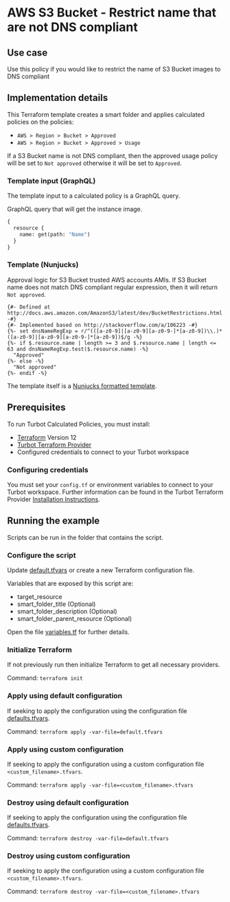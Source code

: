 # AWS S3 Bucket - Restrict name that are not DNS compliant

## Use case

Use this policy if you would like to restrict the name of S3 Bucket images to DNS compliant

## Implementation details

This Terraform template creates a smart folder and applies calculated policies on the policies:

- `AWS > Region > Bucket > Approved`
- `AWS > Region > Bucket > Approved > Usage`

If a S3 Bucket name is not DNS compliant, then the approved usage policy will be set to `Not approved` otherwise
it will be set to `Approved`.

### Template input (GraphQL)

The template input to a calculated policy is a GraphQL query.

GraphQL query that will get the instance image.

```graphql
{
  resource {
    name: get(path: "Name")
  }
}
```

### Template (Nunjucks)

Approval logic for S3 Bucket trusted AWS accounts AMIs.
If S3 Bucket name does not match DNS compliant regular expression, then it will return `Not approved`.

```nunjucks
{#- Defined at http://docs.aws.amazon.com/AmazonS3/latest/dev/BucketRestrictions.html -#}
{#- Implemented based on http://stackoverflow.com/a/106223 -#}
{%- set dnsNameRegExp = r/^(([a-z0-9]|[a-z0-9][a-z0-9-]*[a-z0-9])\\.)*([a-z0-9]|[a-z0-9][a-z0-9-]*[a-z0-9])$/g -%}
{%- if $.resource.name | length >= 3 and $.resource.name | length <= 63 and dnsNameRegExp.test($.resource.name) -%}
  "Approved"
{%- else -%}
  "Not approved"
{%- endif -%}
```

The template itself is a [Nunjucks formatted template](https://mozilla.github.io/nunjucks/templating.html).

## Prerequisites

To run Turbot Calculated Policies, you must install:

- [Terraform](https://www.terraform.io) Version 12
- [Turbot Terraform Provider](https://turbot.com/v5/docs/reference/terraform/provider)
- Configured credentials to connect to your Turbot workspace

### Configuring credentials

You must set your `config.tf` or environment variables to connect to your Turbot workspace.
Further information can be found in the Turbot Terraform Provider [Installation Instructions](https://turbot.com/v5/docs/reference/terraform/provider).

## Running the example

Scripts can be run in the folder that contains the script.

### Configure the script

Update [default.tfvars](default.tfvars) or create a new Terraform configuration file.

Variables that are exposed by this script are:

- target_resource
- smart_folder_title (Optional)
- smart_folder_description (Optional)
- smart_folder_parent_resource (Optional)

Open the file [variables.tf](variables.tf) for further details.

### Initialize Terraform

If not previously run then initialize Terraform to get all necessary providers.

Command: `terraform init`

### Apply using default configuration

If seeking to apply the configuration using the configuration file [defaults.tfvars](defaults.tfvars).

Command: `terraform apply -var-file=default.tfvars`

### Apply using custom configuration

If seeking to apply the configuration using a custom configuration file `<custom_filename>.tfvars`.

Command: `terraform apply -var-file=<custom_filename>.tfvars`

### Destroy using default configuration

If seeking to apply the configuration using the configuration file [defaults.tfvars](defaults.tfvars).

Command: `terraform destroy -var-file=default.tfvars`

### Destroy using custom configuration

If seeking to apply the configuration using a custom configuration file `<custom_filename>.tfvars`.

Command: `terraform destroy -var-file=<custom_filename>.tfvars`

